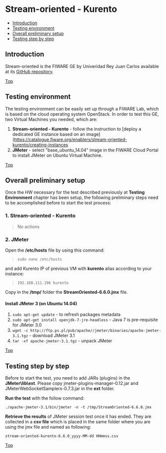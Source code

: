 # Stream-oriented - Kurento #

* [Introduction](#introduction)
* [Testing environment](#testing-environment)
* [Overall preliminary setup](#overall-preliminary-setup)
* [Testing step by step](#testing-step-by-step)


## Introduction ##

Stream-oriented is the FIWARE GE by Univeridad Rey Juan Carlos available at its [GitHub repository](https://github.com/Kurento).

[Top](#stream-oriented---kurento)

## Testing environment ##

The testing environment can be easily set up through a FIWARE Lab, which is based on the cloud operating system OpenStack. 
In order to test this GE, two Virtual Machines you needed, which are: 

1. **Stream-oriented - Kurento** - follow the instruction to [deploy a dedicated GE instance based on an image] (https://catalogue.fiware.org/enablers/stream-oriented-kurento/creating-instances 
2. **JMeter** - select "base_ubuntu_14.04" image in the FIWARE Cloud Portal to install JMeter on Ubuntu Virtual Machine.


[Top](#stream-oriented---kurento)

## Overall preliminary setup ##

Once the HW necessary for the test described previously at **Testing Environment** chapter has been setup, the following preliminary steps need to be accomplished before to start the test process:

### 1. Stream-oriented - Kurento ###

> No actions

### 2. JMeter ###

Open the **/etc/hosts** file by using this command:

> `sudo nano /etc/hosts` 

and add Kurento IP of previous VM with **kurento** alias according to your instance: 

> `192.168.111.196 kurento`


Copy in the **/tmp/** folder the **StreamOriented-6.6.0.jmx** file.


#### Install JMeter 3 (on Ubuntu 14.04) ####

1. `sudo apt-get update` - to refresh packages metadata
2. `sudo apt-get install openjdk-7-jre-headless` - Java 7 is pre-requisite for JMeter 3.0
3. `wget -c http://ftp.ps.pl/pub/apache//jmeter/binaries/apache-jmeter-3.1.tgz` - download JMeter 3.1
4. `tar -xf apache-jmeter-3.1.tgz` - unpack JMeter

[Top](#stream-oriented---kurento)

## Testing step by step ##

Before to start the test, you need to add JARs (plugins) in the **JMeter\lib\ext**. Please copy jmeter-plugins-manager-0.12.jar and JMeterWebSocketSamplers-0.7.3.jar in the **ext** folder.

**Run the test** with the follow command: 

`./apache-jmeter-3.1/bin/jmeter -n -t /tmp/StreamOriented-6.6.0.jmx`

**Retrieve the results** of JMeter session test once it has ended. They are collected in a **csv file** which is placed in the same folder where you are using the jmx file and named as following: 

`stream-oriented-kurento-6.6.0_yyyy-MM-dd HHmmss.csv`

[Top](#stream-oriented---kurento)